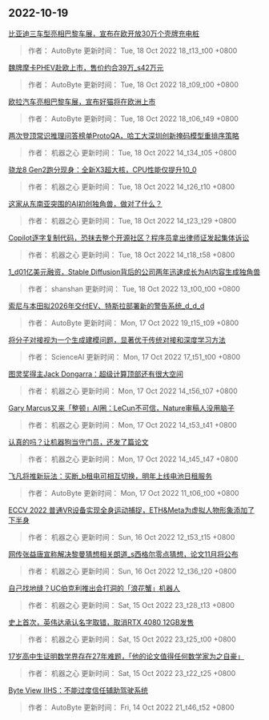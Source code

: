 
## 2022-10-19

 [比亚迪三车型亮相巴黎车展，宣布在欧开放30万个壳牌充电桩](https://www.jiqizhixin.com/articles/2022-10-18-8)

> 作者： AutoByte  更新时间： Tue, 18 Oct 2022 18_t13_t00 +0800

 [魏牌摩卡PHEV赴欧上市，售价约合39万_s42万元](https://www.jiqizhixin.com/articles/2022-10-18-7)

> 作者： AutoByte  更新时间： Tue, 18 Oct 2022 18_t09_t00 +0800

 [欧拉汽车亮相巴黎车展，宣布好猫将在欧洲上市](https://www.jiqizhixin.com/articles/2022-10-18-6)

> 作者： AutoByte  更新时间： Tue, 18 Oct 2022 18_t06_t49 +0800

 [两次登顶常识推理问答榜单ProtoQA，哈工大深圳创新掩码模型重排序策略](https://www.jiqizhixin.com/articles/2022-10-18-5)

> 作者： 机器之心  更新时间： Tue, 18 Oct 2022 14_t34_t05 +0800

 [骁龙8 Gen2跑分现身：全新X3超大核，CPU性能仅提升10_0](https://www.jiqizhixin.com/articles/2022-10-18-4)

> 作者： 机器之心  更新时间： Tue, 18 Oct 2022 14_t26_t10 +0800

 [这家从东南亚突围的AI初创独角兽，做对了什么？](https://www.jiqizhixin.com/articles/2022-10-18-3)

> 作者： 机器之心  更新时间： Tue, 18 Oct 2022 14_t23_t29 +0800

 [Copilot逐字复制代码，恐抹去整个开源社区？程序员拿出律师证发起集体诉讼](https://www.jiqizhixin.com/articles/2022-10-18-2)

> 作者： 机器之心  更新时间： Tue, 18 Oct 2022 14_t18_t58 +0800

 [1_d01亿美元融资，Stable Diffusion背后的公司两年迅速成长为AI内容生成独角兽](https://www.jiqizhixin.com/articles/2022-10-18)

> 作者： shanshan  更新时间： Tue, 18 Oct 2022 13_t00_t00 +0800

 [索尼与本田拟2026年交付EV、特斯拉部署新的警告系统_d_d_d](https://www.jiqizhixin.com/articles/2022-10-17-6)

> 作者： AutoByte  更新时间： Mon, 17 Oct 2022 19_t15_t09 +0800

 [将分子对接视为一个生成建模问题，显著优于传统对接和深度学习方法](https://www.jiqizhixin.com/articles/2022-10-17-5)

> 作者： ScienceAI  更新时间： Mon, 17 Oct 2022 17_t51_t00 +0800

 [图灵奖得主Jack Dongarra：超级计算顶部还有很大空间](https://www.jiqizhixin.com/articles/2022-10-17-4)

> 作者： 机器之心  更新时间： Mon, 17 Oct 2022 14_t56_t07 +0800

 [Gary Marcus又来「整顿」AI圈：LeCun不可信，Nature审稿人没用脑子](https://www.jiqizhixin.com/articles/2022-10-17-3)

> 作者： 机器之心  更新时间： Mon, 17 Oct 2022 14_t53_t41 +0800

 [认真的吗？让机器狗当守门员，还发了篇论文](https://www.jiqizhixin.com/articles/2022-10-17-2)

> 作者： 机器之心  更新时间： Mon, 17 Oct 2022 14_t45_t47 +0800

 [飞凡将推新玩法：买断_b租电可相互切换，明年上线电池日租服务](https://www.jiqizhixin.com/articles/2022-10-17)

> 作者： AutoByte  更新时间： Mon, 17 Oct 2022 11_t06_t00 +0800

 [ECCV 2022   普通VR设备实现全身运动捕捉，ETH&Meta为虚拟人物形象添加了下半身](https://www.jiqizhixin.com/articles/2022-10-16-2)

> 作者： 机器之心  更新时间： Sun, 16 Oct 2022 12_t53_t15 +0800

 [网传张益唐宣称解决黎曼猜想相关朗道_s西格尔零点猜想，论文11月将公布](https://www.jiqizhixin.com/articles/2022-10-16)

> 作者： 机器之心  更新时间： Sun, 16 Oct 2022 12_t36_t20 +0800

 [自己找地缝？UC伯克利推出会打洞的「浪花蟹」机器人](https://www.jiqizhixin.com/articles/2022-10-15-3)

> 作者： 机器之心  更新时间： Sat, 15 Oct 2022 23_t28_t13 +0800

 [史上首次，英伟达承认名字取错，取消RTX 4080 12GB发售](https://www.jiqizhixin.com/articles/2022-10-15-2)

> 作者： 机器之心  更新时间： Sat, 15 Oct 2022 23_t25_t00 +0800

 [17岁高中生证明数学界存在27年难题，「他的论文值得任何数学家为之自豪」](https://www.jiqizhixin.com/articles/2022-10-15)

> 作者： 机器之心  更新时间： Sat, 15 Oct 2022 23_t22_t25 +0800

 [Byte View   IIHS：不能过度信任辅助驾驶系统](https://www.jiqizhixin.com/articles/2022-10-14-23)

> 作者： AutoByte  更新时间： Fri, 14 Oct 2022 21_t46_t52 +0800
